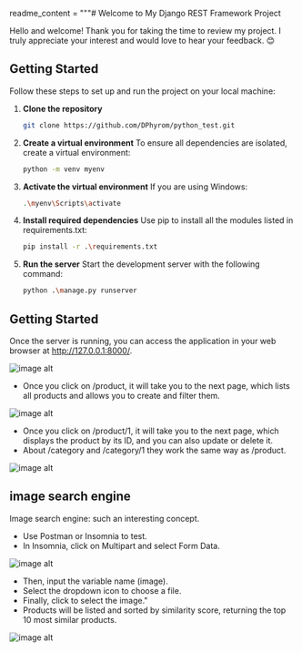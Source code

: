 readme_content = """# Welcome to My Django REST Framework Project

Hello and welcome! Thank you for taking the time to review my project. I truly appreciate your interest and would love to hear your feedback. 😊

## Getting Started

Follow these steps to set up and run the project on your local machine:

1. **Clone the repository**

   ```bash
   git clone https://github.com/DPhyrom/python_test.git

2. **Create a virtual environment** To ensure all dependencies are isolated, create a virtual environment:

   ```bash
   python -m venv myenv

3. **Activate the virtual environment** If you are using Windows:

   ```bash
   .\myenv\Scripts\activate

4. **Install required dependencies** Use pip to install all the modules listed in requirements.txt:

   ```bash
   pip install -r .\requirements.txt


5. **Run the server** Start the development server with the following command:

   ```bash
   python .\manage.py runserver

## Getting Started
Once the server is running, you can access the application in your web browser at http://127.0.0.1:8000/.

![image alt](https://github.com/DPhyrom/python_test/blob/bf6e43b7be96d3dbc34fef9da9c72d3e59737cde/Screenshot%202025-01-28%20102941.png)

- Once you click on /product, it will take you to the next page, which lists all products and allows you to create and filter them.

![image alt](https://github.com/DPhyrom/python_test/blob/feb452df2c6cf314ebe8af4ba104e7cfa20e7d4e/Screenshot%202025-01-28%20104555.png)

- Once you click on /product/1, it will take you to the next page, which displays the product by its ID, and you can also update or delete it.
- About /category and /category/1 they work the same way as /product.

![image alt](https://github.com/DPhyrom/python_test/blob/25de69d4ebf15799fc7335f2172da1bfdfb0f0ee/Screenshot%202025-01-28%20104815.png)

## image search engine
Image search engine: such an interesting concept.
- Use Postman or Insomnia to test.
- In Insomnia, click on Multipart and select Form Data.

![image alt](https://github.com/DPhyrom/python_test/blob/a6275b822221d6a49188e6634788eb1941c647cc/Screenshot%202025-01-28%20114619.png)

- Then, input the variable name (image).
- Select the dropdown icon to choose a file.
- Finally, click to select the image."
- Products will be listed and sorted by similarity score, returning the top 10 most similar products.

![image alt](https://github.com/DPhyrom/python_test/blob/588b5e67f2b89b6fb8a20173f9ba4cf7bb9838f7/Screenshot%202025-01-28%20115519.png)

